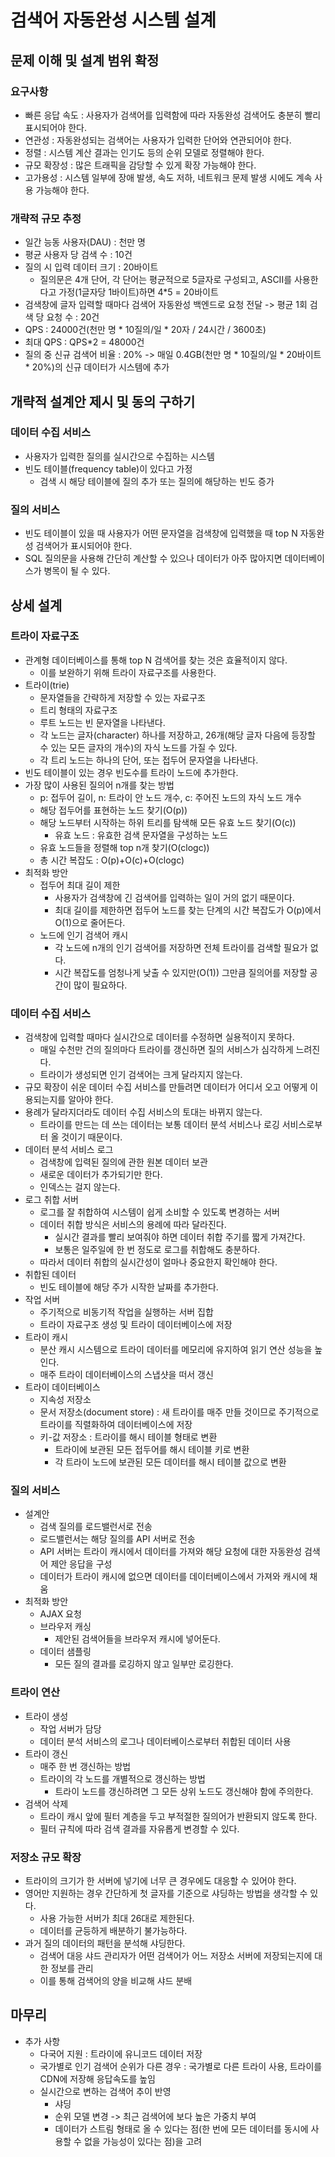 # 검색어 자동완성 시스템 설계

## 문제 이해 및 설계 범위 확정

### 요구사항

* 빠른 응답 속도 : 사용자가 검색어를 입력함에 따라 자동완성 검색어도 충분히 빨리 표시되어야 한다.
* 연관성 : 자동완성되는 검색어는 사용자가 입력한 단어와 연관되어야 한다.
* 정렬 : 시스템 계산 결과는 인기도 등의 순위 모델로 정렬해야 한다.
* 규모 확장성 : 많은 트래픽을 감당할 수 있게 확장 가능해야 한다.
* 고가용성 : 시스템 일부에 장애 발생, 속도 저하, 네트워크 문제 발생 시에도 계속 사용 가능해야 한다.

### 개략적 규모 추정

* 일간 능동 사용자(DAU) : 천만 명
* 평균 사용자 당 검색 수 : 10건
* 질의 시 입력 데이터 크기 : 20바이트
  * 질의문은 4개 단어, 각 단어는 평균적으로 5글자로 구성되고, ASCII를 사용한다고 가정(1글자당 1바이트)하면 4*5 = 20바이트
* 검색창에 글자 입력할 때마다 검색어 자동완성 백엔드로 요청 전달 -> 평균 1회 검색 당 요청 수 : 20건
* QPS : 24000건(천만 명 * 10질의/일 * 20자 / 24시간 / 3600초)
* 최대 QPS : QPS*2 = 48000건
* 질의 중 신규 검색어 비율 : 20% -> 매일 0.4GB(천만 명 * 10질의/일 * 20바이트 * 20%)의 신규 데이터가 시스템에 추가

## 개략적 설계안 제시 및 동의 구하기

### 데이터 수집 서비스

* 사용자가 입력한 질의를 실시간으로 수집하는 시스템
* 빈도 테이블(frequency table)이 있다고 가정
  * 검색 시 해당 테이블에 질의 추가 또는 질의에 해당하는 빈도 증가

### 질의 서비스

* 빈도 테이블이 있을 때 사용자가 어떤 문자열을 검색창에 입력했을 때 top N 자동완성 검색어가 표시되어야 한다.
* SQL 질의문을 사용해 간단히 계산할 수 있으나 데이터가 아주 많아지면 데이터베이스가 병목이 될 수 있다.

## 상세 설계

### 트라이 자료구조

* 관계형 데이터베이스를 통해 top N 검색어를 찾는 것은 효율적이지 않다.
  * 이를 보완하기 위해 트라이 자료구조를 사용한다.
* 트라이(trie)
  * 문자열들을 간략하게 저장할 수 있는 자료구조
  * 트리 형태의 자료구조
  * 루트 노드는 빈 문자열을 나타낸다.
  * 각 노드는 글자(character) 하나를 저장하고, 26개(해당 글자 다음에 등장할 수 있는 모든 글자의 개수)의 자식 노드를 가질 수 있다.
  * 각 트리 노드는 하나의 단어, 또는 접두어 문자열을 나타낸다.
* 빈도 테이블이 있는 경우 빈도수를 트라이 노드에 추가한다.
* 가장 많이 사용된 질의어 n개를 찾는 방법
  * p: 접두어 길이, n: 트라이 안 노드 개수, c: 주어진 노드의 자식 노드 개수
  * 해당 접두어를 표현하는 노드 찾기(O(p))
  * 해당 노드부터 시작하는 하위 트리를 탐색해 모든 유효 노드 찾기(O(c))
    * 유효 노드 : 유효한 검색 문자열을 구성하는 노드
  * 유효 노드들을 정렬해 top n개 찾기(O(clogc))
  * 총 시간 복잡도 : O(p)+O(c)+O(clogc)
* 최적화 방안
  * 접두어 최대 길이 제한
    * 사용자가 검색창에 긴 검색어를 입력하는 일이 거의 없기 때문이다.
    * 최대 길이를 제한하면 접두어 노드를 찾는 단계의 시간 복잡도가 O(p)에서 O(1)으로 줄어든다.
  * 노드에 인기 검색어 캐시
    * 각 노드에 n개의 인기 검색어를 저장하면 전체 트라이를 검색할 필요가 없다.
    * 시간 복잡도를 엄청나게 낮출 수 있지만(O(1)) 그만큼 질의어를 저장할 공간이 많이 필요하다.

### 데이터 수집 서비스

* 검색창에 입력할 때마다 실시간으로 데이터를 수정하면 실용적이지 못하다.
  * 매일 수천만 건의 질의마다 트라이를 갱신하면 질의 서비스가 심각하게 느려진다.
  * 트라이가 생성되면 인기 검색어는 크게 달라지지 않는다.
* 규모 확장이 쉬운 데이터 수집 서비스를 만들려면 데이터가 어디서 오고 어떻게 이용되는지를 알아야 한다.
* 용례가 달라지더라도 데이터 수집 서비스의 토대는 바뀌지 않는다.
  * 트라이를 만드는 데 쓰는 데이터는 보통 데이터 분석 서비스나 로깅 서비스로부터 올 것이기 때문이다.
* 데이터 분석 서비스 로그
  * 검색창에 입력된 질의에 관한 원본 데이터 보관
  * 새로운 데이터가 추가되기만 한다.
  * 인덱스는 걸지 않는다.
* 로그 취합 서버
  * 로그를 잘 취합하여 시스템이 쉽게 소비할 수 있도록 변경하는 서버
  * 데이터 취합 방식은 서비스의 용례에 따라 달라진다.
    * 실시간 결과를 빨리 보여줘야 하면 데이터 취합 주기를 짧게 가져간다.
    * 보통은 일주일에 한 번 정도로 로그를 취합해도 충분하다.
  * 따라서 데이터 취합의 실시간성이 얼마나 중요한지 확인해야 한다.
* 취합된 데이터
  * 빈도 테이블에 해당 주가 시작한 날짜를 추가한다.
* 작업 서버
  * 주기적으로 비동기적 작업을 실행하는 서버 집합
  * 트라이 자료구조 생성 및 트라이 데이터베이스에 저장
* 트라이 캐시
  * 분산 캐시 시스템으로 트라이 데이터를 메모리에 유지하여 읽기 연산 성능을 높인다.
  * 매주 트라이 데이터베이스의 스냅샷을 떠서 갱신
* 트라이 데이터베이스
  * 지속성 저장소
  * 문서 저장소(document store) : 새 트라이를 매주 만들 것이므로 주기적으로 트라이를 직렬화하여 데이터베이스에 저장
  * 키-값 저장소 : 트라이를 해시 테이블 형태로 변환
    * 트라이에 보관된 모든 접두어를 해시 테이블 키로 변환
    * 각 트라이 노드에 보관된 모든 데이터를 해시 테이블 값으로 변환

### 질의 서비스

* 설계안
  * 검색 질의를 로드밸런서로 전송
  * 로드밸런서는 해당 질의를 API 서버로 전송
  * API 서버는 트라이 캐시에서 데이터를 가져와 해당 요청에 대한 자동완성 검색어 제안 응답을 구성
  * 데이터가 트라이 캐시에 없으면 데이터를 데이터베이스에서 가져와 캐시에 채움
* 최적화 방안
  * AJAX 요청
  * 브라우저 캐싱
    * 제안된 검색어들을 브라우저 캐시에 넣어둔다.
  * 데이터 샘플링
    * 모든 질의 결과를 로깅하지 않고 일부만 로깅한다.

### 트라이 연산

* 트라이 생성
  * 작업 서버가 담당
  * 데이터 분석 서비스의 로그나 데이터베이스로부터 취합된 데이터 사용
* 트라이 갱신
  * 매주 한 번 갱신하는 방법
  * 트라이의 각 노드를 개별적으로 갱신하는 방법
    * 트라이 노드를 갱신하려면 그 모든 상위 노드도 갱신해야 함에 주의한다.
* 검색어 삭제
  * 트라이 캐시 앞에 필터 계층을 두고 부적절한 질의어가 반환되지 않도록 한다.
  * 필터 규칙에 따라 검색 결과를 자유롭게 변경할 수 있다.

### 저장소 규모 확장

* 트라이의 크기가 한 서버에 넣기에 너무 큰 경우에도 대응할 수 있어야 한다.
* 영어만 지원하는 경우 간단하게 첫 글자를 기준으로 샤딩하는 방법을 생각할 수 있다.
  * 사용 가능한 서버가 최대 26대로 제한된다.
  * 데이터를 균등하게 배분하기 불가능하다.
* 과거 질의 데이터의 패턴을 분석해 샤딩한다.
  * 검색어 대응 샤드 관리자가 어떤 검색어가 어느 저장소 서버에 저장되는지에 대한 정보를 관리
  * 이를 통해 검색어의 양을 비교해 샤드 분배

## 마무리

* 추가 사항
  * 다국어 지원 : 트라이에 유니코드 데이터 저장
  * 국가별로 인기 검색어 순위가 다른 경우 : 국가별로 다른 트라이 사용, 트라이를 CDN에 저장해 응답속도를 높임
  * 실시간으로 변하는 검색어 추이 반영
    * 샤딩
    * 순위 모델 변경 -> 최근 검색어에 보다 높은 가중치 부여
    * 데이터가 스트림 형태로 올 수 있다는 점(한 번에 모든 데이터를 동시에 사용할 수 없을 가능성이 있다는 점)을 고려
